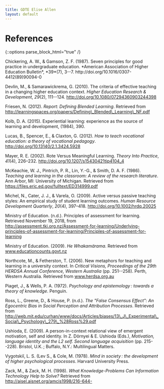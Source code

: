 ```yaml
---
title: GDTE Elise Allen
layout: default
---
```

# References
{::options parse_block_html="true" /}
<div class="ref">
Chickering, A. W., & Gamson, Z. F. (1987). Seven principles for good
practice in undergraduate education. *American Association of Higher
Education Bulletin*, *39*(7), 3--7.
http://doi.org/10.1016/0307-4412(89)90094-0

Devlin, M., & Samarawickrema, G. (2010). The criteria of effective
teaching in a changing higher education context. *Higher Education
Research & Development*, *29*(2), 111--124.
http://doi.org/10.1080/07294360903244398

Friesen, N. (2012). *Report: Defining Blended Learning*. Retrieved from
http://learningspaces.org/papers/Defining\_Blended\_Learning\_NF.pdf

Kolb, D. A. (2015). Experiential learning: experience as the source of
learning and development, (1984), 390.

Lucas, B., Spencer, E., & Claxton, G. (2012). *How to teach vocational
education: a theory of vocational pedagogy*.
http://doi.org/10.13140/2.1.3424.5928

Mayer, R. E. (2002). Rote Versus Meaningful Learning. *Theory Into Practice*, *41*(4), 226–232. http://doi.org/10.1207/s15430421tip4104_4

McKeachie, W. J., Pintrich, P. R., Lin, Y.-G., & Smith, D. A. F. (1986).
*Teaching and learning in the classroom: A review of the research
literature*. Ann Arbor, MI: University of Michigan. Retrieved from
https://files.eric.ed.gov/fulltext/ED314999.pdf

Michel, N., Cater, J. J., & Varela, O. (2009). Active versus passive teaching styles: An empirical study of student learning outcomes. *Human Resource Development Quarterly*, *20*(4), 397–418. http://doi.org/10.1002/hrdq.20025

Ministry of Education. (n.d.). Principles of assessment for learning. Retrieved November 19, 2018, from http://assessment.tki.org.nz/Assessment-for-learning/Underlying-principles-of-assessment-for-learning/Principles-of-assessment-for-learning

Ministry of Education. (2009). *He Whakamärama*. Retrieved from
www.educationcounts.govt.nz

Northcote, M., & Fetherston, T. (2006). New metaphors for teaching and
learning in a university context. In *Critical Visions, Proceedings of
the 29th HERDSA Annual Conference, Western Australia* (pp. 251--258).
Perth, Western Australia. Retrieved from www.herdsa.org.au

Piaget, J., & Wells, P. A. (1972). *Psychology and epistemology :
towards a theory of knowledge*. Penguin.

Ross, L., Greene, D., & House, P. (n.d.). *The "False Consensus Effect":
An Egocentric Bias in Social Perception and Attribution Processes*.
Retrieved from
http://web.mit.edu/curhan/www/docs/Articles/biases/13\_J\_Experimental\_Social\_Psychology\_279\_%28Ross%29.pdf

Ushioda, E. (2009). A person-in-context relational view of emergent
motivation, self and identity. In Z. Dörnyei & E. Ushioda (Eds.),
*Motivation, language identity and the L2 self. Second language
acquisition* (pp. 215--228). Bristol, U.K. ; Buffalo, N.Y.: Multilingual
Matters.

Vygotskiĭ, L. S. (Lev S., & Cole, M. (1978). *Mind in society : the
development of higher psychological processes*. Harvard University
Press.

Zack, M., & Zack, M. H. (1998). *What Knowledge-Problems Can Information
Technology Help to Solve?* Retrieved from
http://aisel.aisnet.org/amcis1998/216-644-

</div>